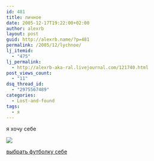 ```yaml
---
id: 481
title: личное
date: 2005-12-17T19:22:00+02:00
author: alexrb
layout: post
guid: http://alexrb.name/?p=481
permalink: /2005/12/lychnoe/
lj_itemid:
  - "475"
lj_permalink:
  - http://alexrb-aka-ral.livejournal.com/121740.html
post_views_count:
  - "11"
dsq_thread_id:
  - "2975567489"
categories:
  - Lost-and-found
tags:
  - я
---
```

я хочу себе <!--more такую футболку-->

  
![](http://tees.ru/liquid-blue/images/11427a.jpg) 

<a href="http://www.tees.ru/liquid-blue/index.html" target="_blank">выбрать футболку себе</a>